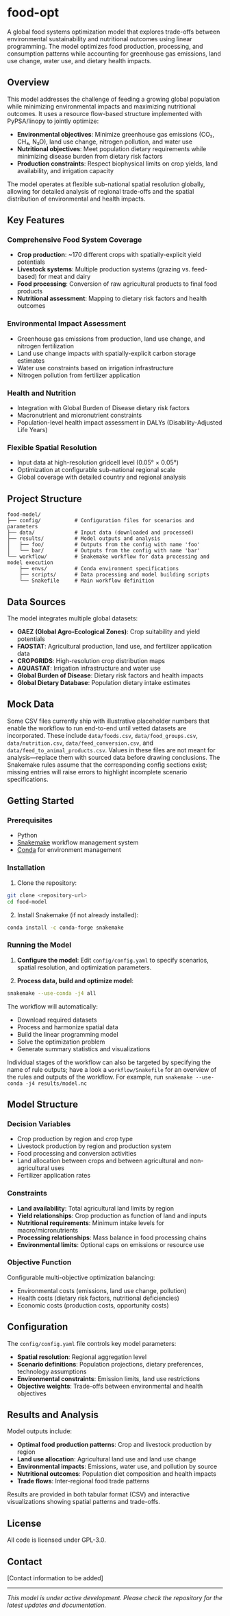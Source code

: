 <!--
SPDX-FileCopyrightText: 2025 Koen van Greevenbroek

SPDX-License-Identifier: CC-BY-4.0
-->

# food-opt

A global food systems optimization model that explores trade-offs between environmental sustainability and nutritional outcomes using linear programming. The model optimizes food production, processing, and consumption patterns while accounting for greenhouse gas emissions, land use change, water use, and dietary health impacts.

## Overview

This model addresses the challenge of feeding a growing global population while minimizing environmental impacts and maximizing nutritional outcomes. It uses a resource flow-based structure implemented with PyPSA/linopy to jointly optimize:

- **Environmental objectives**: Minimize greenhouse gas emissions (CO₂, CH₄, N₂O), land use change, nitrogen pollution, and water use
- **Nutritional objectives**: Meet population dietary requirements while minimizing disease burden from dietary risk factors
- **Production constraints**: Respect biophysical limits on crop yields, land availability, and irrigation capacity

The model operates at flexible sub-national spatial resolution globally, allowing for detailed analysis of regional trade-offs and the spatial distribution of environmental and health impacts.

## Key Features

### Comprehensive Food System Coverage
- **Crop production**: ~170 different crops with spatially-explicit yield potentials
- **Livestock systems**: Multiple production systems (grazing vs. feed-based) for meat and dairy
- **Food processing**: Conversion of raw agricultural products to final food products
- **Nutritional assessment**: Mapping to dietary risk factors and health outcomes

### Environmental Impact Assessment
- Greenhouse gas emissions from production, land use change, and nitrogen fertilization
- Land use change impacts with spatially-explicit carbon storage estimates
- Water use constraints based on irrigation infrastructure
- Nitrogen pollution from fertilizer application

### Health and Nutrition
- Integration with Global Burden of Disease dietary risk factors
- Macronutrient and micronutrient constraints
- Population-level health impact assessment in DALYs (Disability-Adjusted Life Years)

### Flexible Spatial Resolution
- Input data at high-resolution gridcell level (0.05° × 0.05°)
- Optimization at configurable sub-national regional scale
- Global coverage with detailed country and regional analysis

## Project Structure

```
food-model/
├── config/           # Configuration files for scenarios and parameters
├── data/             # Input data (downloaded and processed)
├── results/          # Model outputs and analysis
│   ├── foo/          # Outputs from the config with name 'foo'
│   └── bar/          # Outputs from the config with name 'bar'
└── workflow/         # Snakemake workflow for data processing and model execution
    ├── envs/         # Conda environment specifications
    ├── scripts/      # Data processing and model building scripts
    └── Snakefile     # Main workflow definition
```

## Data Sources

The model integrates multiple global datasets:

- **GAEZ (Global Agro-Ecological Zones)**: Crop suitability and yield potentials
- **FAOSTAT**: Agricultural production, land use, and fertilizer application data
- **CROPGRIDS**: High-resolution crop distribution maps
- **AQUASTAT**: Irrigation infrastructure and water use
- **Global Burden of Disease**: Dietary risk factors and health impacts
- **Global Dietary Database**: Population dietary intake estimates

## Mock Data

Some CSV files currently ship with illustrative placeholder numbers that enable
the workflow to run end-to-end until vetted datasets are incorporated. These
include `data/foods.csv`, `data/food_groups.csv`, `data/nutrition.csv`,
`data/feed_conversion.csv`, and `data/feed_to_animal_products.csv`. Values in
these files are not meant for analysis—replace them with sourced data before
drawing conclusions. The Snakemake rules assume that the corresponding config
sections exist; missing entries will raise errors to highlight incomplete
scenario specifications.

## Getting Started

### Prerequisites

- Python
- [Snakemake](https://snakemake.readthedocs.io/) workflow management system
- [Conda](https://github.com/conda-forge/miniforge/) for environment management

### Installation

1. Clone the repository:
```bash
git clone <repository-url>
cd food-model
```

2. Install Snakemake (if not already installed):
```bash
conda install -c conda-forge snakemake
```

### Running the Model

1. **Configure the model**: Edit `config/config.yaml` to specify scenarios, spatial resolution, and optimization parameters.

2. **Process data, build and optimize model**:
```bash
snakemake --use-conda -j4 all
```

The workflow will automatically:
- Download required datasets
- Process and harmonize spatial data
- Build the linear programming model
- Solve the optimization problem
- Generate summary statistics and visualizations

Individual stages of the workflow can also be targeted by specifying the name of rule outputs; have a look a `workflow/Snakefile` for an overview of the rules and outputs of the workflow. For example, run `snakemake --use-conda -j4 results/model.nc`

## Model Structure

### Decision Variables
- Crop production by region and crop type
- Livestock production by region and production system
- Food processing and conversion activities
- Land allocation between crops and between agricultural and non-agricultural uses
- Fertilizer application rates

### Constraints
- **Land availability**: Total agricultural land limits by region
- **Yield relationships**: Crop production as function of land and inputs
- **Nutritional requirements**: Minimum intake levels for macro/micronutrients
- **Processing relationships**: Mass balance in food processing chains
- **Environmental limits**: Optional caps on emissions or resource use

### Objective Function
Configurable multi-objective optimization balancing:
- Environmental costs (emissions, land use change, pollution)
- Health costs (dietary risk factors, nutritional deficiencies)
- Economic costs (production costs, opportunity costs)

## Configuration

The `config/config.yaml` file controls key model parameters:

- **Spatial resolution**: Regional aggregation level
- **Scenario definitions**: Population projections, dietary preferences, technology assumptions
- **Environmental constraints**: Emission limits, land use restrictions
- **Objective weights**: Trade-offs between environmental and health objectives

## Results and Analysis

Model outputs include:

- **Optimal food production patterns**: Crop and livestock production by region
- **Land use allocation**: Agricultural land use and land use change
- **Environmental impacts**: Emissions, water use, and pollution by source
- **Nutritional outcomes**: Population diet composition and health impacts
- **Trade flows**: Inter-regional food trade patterns

Results are provided in both tabular format (CSV) and interactive visualizations showing spatial patterns and trade-offs.

## License

All code is licensed under GPL-3.0.

## Contact

[Contact information to be added]

---

*This model is under active development. Please check the repository for the latest updates and documentation.*
